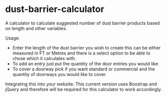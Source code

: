 # dust-barrier-calculator
A calculator to calculate suggested number of dust barrier products  based on length and other variables.

Usage:
  - Enter the length of the dust barrier you wish to create this can be either measured in FT or Metres and there is a select option to be able to chose which it calculates with. 
  - To add an entry just put the quantity of the door entries you would like
  - To cover a doorway pick if you want standard or commercial and the quantity of doorways you would like to cover.
  
  

 Integrating this into your website:
  This current version uses Boostrap and jQuery and therefore will be required for this calculator to work accordingly.
  
